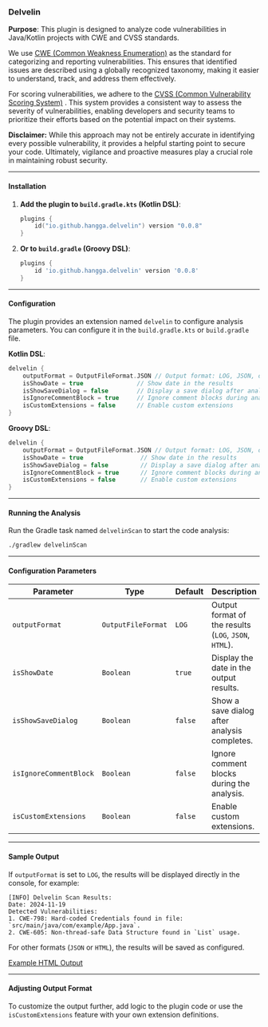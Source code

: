 ### Delvelin

**Purpose**: This plugin is designed to analyze code vulnerabilities in Java/Kotlin projects with CWE and CVSS standards.

<p>We use <span class="highlight">
          <a target="_blank" href="https://cwe.mitre.org/data/slices/699.html">CWE (Common Weakness Enumeration)</a>
        </span> as the standard for categorizing and reporting vulnerabilities. This ensures that identified issues are described using a globally recognized taxonomy, making it easier to understand, track, and address them effectively. </p>
      <p>For scoring vulnerabilities, we adhere to the <span class="highlight">
          <a target="_blank" href="https://www.first.org/cvss/calculator/3.0">CVSS (Common Vulnerability Scoring System)</a>
        </span>. This system provides a consistent way to assess the severity of vulnerabilities, enabling developers and security teams to prioritize their efforts based on the potential impact on their systems. </p>
      <p>
        <strong>Disclaimer:</strong> While this approach may not be entirely accurate in identifying every possible vulnerability, it provides a helpful starting point to secure your code. Ultimately, vigilance and proactive measures play a crucial role in maintaining robust security.
      </p>

---

#### **Installation**

1. **Add the plugin to `build.gradle.kts` (Kotlin DSL)**:
   ```kotlin
   plugins {
       id("io.github.hangga.delvelin") version "0.0.8"
   }
   ```

2. **Or to `build.gradle` (Groovy DSL)**:
   ```groovy
   plugins {
       id 'io.github.hangga.delvelin' version '0.0.8'
   }
   ```

---

#### **Configuration**

The plugin provides an extension named `delvelin` to configure analysis parameters. You can configure it in the `build.gradle.kts` or `build.gradle` file.

**Kotlin DSL**:
```kotlin
delvelin {
    outputFormat = OutputFileFormat.JSON // Output format: LOG, JSON, or HTML
    isShowDate = true               // Show date in the results
    isShowSaveDialog = false        // Display a save dialog after analysis
    isIgnoreCommentBlock = true     // Ignore comment blocks during analysis
    isCustomExtensions = false      // Enable custom extensions
}
```

**Groovy DSL**:
```groovy
delvelin {
    outputFormat = OutputFileFormat.JSON // Output format: LOG, JSON, or HTML
    isShowDate = true                // Show date in the results
    isShowSaveDialog = false         // Display a save dialog after analysis
    isIgnoreCommentBlock = true      // Ignore comment blocks during analysis
    isCustomExtensions = false       // Enable custom extensions
}
```

---

#### **Running the Analysis**

Run the Gradle task named `delvelinScan` to start the code analysis:
```bash
./gradlew delvelinScan
```

---

#### **Configuration Parameters**

| **Parameter**         | **Type**           | **Default**       | **Description**                                       |
|------------------------|--------------------|-------------------|-------------------------------------------------------|
| `outputFormat`         | `OutputFileFormat` | `LOG`             | Output format of the results (`LOG`, `JSON`, `HTML`). |
| `isShowDate`           | `Boolean`          | `true`            | Display the date in the output results.               |
| `isShowSaveDialog`     | `Boolean`          | `false`           | Show a save dialog after analysis completes.          |
| `isIgnoreCommentBlock` | `Boolean`          | `false`           | Ignore comment blocks during the analysis.            |
| `isCustomExtensions`   | `Boolean`          | `false`           | Enable custom extensions.                             |

---

#### **Sample Output**
If `outputFormat` is set to `LOG`, the results will be displayed directly in the console, for example:
```
[INFO] Delvelin Scan Results:
Date: 2024-11-19
Detected Vulnerabilities:
1. CWE-798: Hard-coded Credentials found in file: `src/main/java/com/example/App.java`.
2. CWE-605: Non-thread-safe Data Structure found in `List` usage.
```

For other formats (`JSON` or `HTML`), the results will be saved as configured.

<a target="_blank" href="https://hangga.github.io/vulnerability-report.html">Example HTML Output</a>

---

#### **Adjusting Output Format**
To customize the output further, add logic to the plugin code or use the `isCustomExtensions` feature with your own extension definitions.
